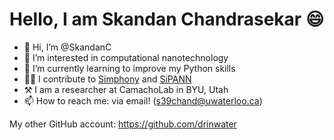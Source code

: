 # Hello, I am Skandan Chandrasekar 😄

- 👋 Hi, I’m @SkandanC
- 👀 I’m interested in computational nanotechnology
- 🌱 I’m currently learning to improve my Python skills
- 👩‍💻 I contribute to [Simphony](https://github.com/BYUCamachoLab/simphony) and [SiPANN](https://github.com/BYUCamachoLab/SiPANN)
- ⚒  I am a researcher at CamachoLab in BYU, Utah
- 📫 How to reach me: via email! (s39chand@uwaterloo.ca)

My other GitHub account: https://github.com/drinwater
<!---
SkandanC/SkandanC is a ✨ special ✨ repository because its `README.md` (this file) appears on your GitHub profile.
You can click the Preview link to take a look at your changes.
--->
